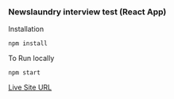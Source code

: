 ### Newslaundry interview test (React App)

Installation

```
npm install
```

To Run locally

```
npm start
```

[Live Site URL](https://newslaundry-interview-test.netlify.app/)
